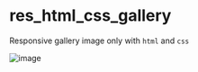 # res_html_css_gallery

Responsive gallery image only with `html` and `css`

![image](https://user-images.githubusercontent.com/91569646/215338615-3a0bab5e-4a5f-4239-85dc-a29940a94adc.png)
